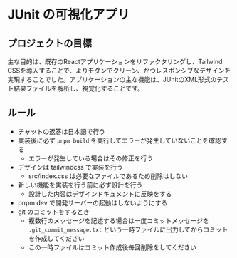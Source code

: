 # JUnit の可視化アプリ

## プロジェクトの目標

主な目的は、既存のReactアプリケーションをリファクタリングし、Tailwind CSSを導入することで、よりモダンでクリーン、かつレスポンシブなデザインを実現することでした。アプリケーションの主な機能は、JUnitのXML形式のテスト結果ファイルを解析し、視覚化することです。

## ルール

- チャットの返答は日本語で行う
- 実装後に必ず `pnpm build` を実行してエラーが発生していないことを確認する
  - エラーが発生している場合はその修正を行う
- デザインは tailwindcss で実装を行う
  - src/index.css は必要なファイルであるため削除はしない
- 新しい機能を実装を行う前に必ず設計を行う
  - 設計した内容はデザインドキュメントに反映をする
- pnpm dev で開発サーバーの起動はしないようにする
- git のコミットをするとき
  - 複数行のメッセージを記述する場合は一度コミットメッセージを `.git_commit_message.txt` という一時ファイルに出力してからコミットを作成してください
  - この一時ファイルはコミット作成後毎回削除をしてください
